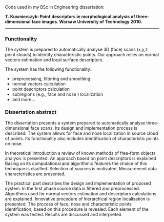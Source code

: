 Code used in my BSc in Engineering dissertation:

**T. Kusmierczyk: Point descriptors in morphological analysis of three-dimensional face images. Warsaw University of Technology 2010.**

-----------------------------------------------------------------------------------------------------------------

### Functionality

The system is prepared to automatically analyse 3D (face) scans (x,y,z point clouds) to identify characteristic points. Our approach relies on normal vectors estimation and local surface descriptors.

The system has the following functionality:
* preprocessing, filtering and smoothing
* normal vectors calculation
* point descriptors calculation
* subregions (e.g., face and nose ) localization
* and more...

### Dissertation abstract

The dissertation presents a system prepared to automatically analyse three-dimensional
face scans. Its design and implementation process is described. The system allows for face
and nose localization in source cloud of points. Its functionality also includes identification
of characteristic points on nose.

In theoretical introduction a review of known methods of free-form objects analysis is
presented. An approach based on point descriptors is explained. Basing on its computational
and algorithmic features the choice of this technique is clarified. Selection of sources is
motivated. Measurement data characteristics are presented.

The practical part describes the design and implementation of proposed system. In the
first phase source data is filtered and preprocessed. Algorithms used for normal vectors estimation
and descriptors calculations are explained. Innovative procedure of hierarchical region
localisation is presented. The process of face, nose and characteristic points identification,
based on this procedure is revealed. Each element of the system was tested. Results are
discussed and interpreted.


